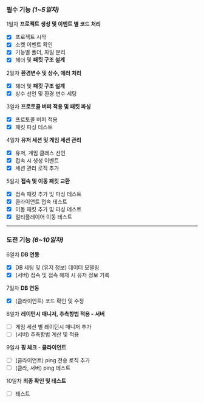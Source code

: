 ### **필수 기능 *(1~5일차)***

1일차 **프로젝트 생성 및 이벤트 별 코드 처리**

- [x]  프로젝트 시작
- [x]  소켓 이벤트 확인
- [x]  기능별 폴더, 파일 분리
- [x]  헤더 및 **패킷 구조 설계**

2일차 **환경변수 및 상수, 에러 처리**

- [x]  헤더 및 **패킷 구조 설계**
- [x]  상수 선언 및 환경 변수 세팅

3일차 **프로토콜 버퍼 적용 및 패킷 파싱**

- [x]  프로토콜 버퍼 적용
- [x]  패킷 파싱 테스트

4일차 **유저 세션 및 게임 세션 관리**

- [x]  유저, 게임 클래스 선언
- [x]  접속 시 생성 이벤트
- [x]  세션 관리 로직 추가

5일차 **접속 및 이동 패킷 교환**

- [x]  접속 패킷 추가 및 파싱 테스트
- [x]  클라이언트 접속 테스트
- [x]  이동 패킷 추가 및 파싱 테스트
- [x]  멀티플레이어 이동 테스트

---

### **도전 기능 *(6~10일차)***

6일차 **DB 연동**

- [x]  DB 세팅 및 (유저 정보) 데이터 모델링
- [x]  (서버) 접속 및 접속 해제 시 유저 정보 기록

7일차 **DB 연동**

- [x]  (클라이언트) 코드 확인 및 수정

8일차 **레이턴시 매니저, 추측항법 적용 - 서버**

- [ ]  게임 세션 별 레이턴시 매니저 추가
- [ ]  (서버) 추측항법 계산 및 적용

9일차 **핑 체크 - 클라이언트**

- [ ]  (클라이언트) ping 전송 로직 추가
- [ ]  (클라, 서버) ping 테스트

10일차 **최종 확인 및 테스트**

- [ ]  테스트
